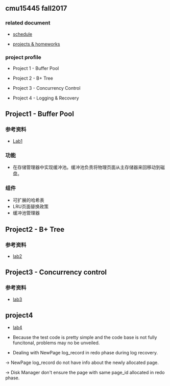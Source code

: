 ## cmu15445 fall2017

### related document

* [schedule](https://15445.courses.cs.cmu.edu/fall2017/schedule.html)

* [projects & homeworks](https://15445.courses.cs.cmu.edu/fall2017/assignments.html)

### project profile

* Project 1 - Buffer Pool

* Project 2 - B+ Tree

* Project 3 - Concurrency Control

* Project 4 - Logging & Recovery

## Project1 - Buffer Pool

### 参考资料

* [Lab1](https://github.com/liu-jianhao/CMU-15-445/tree/master/Lab1-Buffer-Pool)

### 功能 

* 在存储管理器中实现缓冲池。缓冲池负责将物理页面从主存储器来回移动到磁盘。

### 组件

* 可扩展的哈希表
* LRU页面替换政策
* 缓冲池管理器

## Project2 - B+ Tree

### 参考资料

* [lab2](https://github.com/liu-jianhao/CMU-15-445/tree/master/Lab2-B-Tree)

## Project3 - Concurrency control

### 参考资料

* [lab3](https://github.com/liu-jianhao/CMU-15-445/tree/master/Lab3-Concurrency-Control)

## project4

* [lab4](https://github.com/liu-jianhao/CMU-15-445/tree/master/Lab4-Logging-Recovery)


* Because the test code is pretty simple and the code base is not fully funcitonal, problems may no be unveiled.


* Dealing with NewPage log_record in redo phase during log recovery.

-> NewPage log_record do not have info about the newly allocated page.

-> Disk Manager don't ensure the page with same page_id allocated in redo phase.